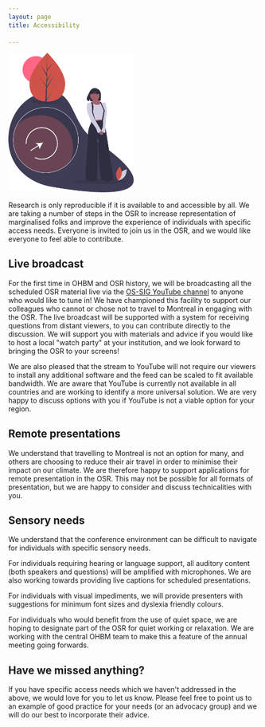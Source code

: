 ```yaml
---
layout: page
title: Accessibility

---
```


<img src="./img/undraw_enter_uhqk.svg" width="50%" height="50%">

Research is only reproducible if it is available to and accessible by all. We are taking a number of steps in the OSR to increase representation of marginalised folks and improve the experience of individuals with specific access needs. Everyone is invited to join us in the OSR, and we would like everyone to feel able to contribute.

## Live broadcast

For the first time in OHBM and OSR history, we will be broadcasting all the scheduled OSR material live via the [OS-SIG YouTube channel](https://www.youtube.com/channel/UChvSitFvqGDeA1y7MJs4CGQ) to anyone who would like to tune in! We have championed this facility to support our colleagues who cannot or chose not to travel to Montreal in engaging with the OSR. The live broadcast will be supported with a system for receiving questions from distant viewers, to you can contribute directly to the discussion. We will support you with materials and advice if you would like to host a local "watch party" at your institution, and we look forward to bringing the OSR to your screens!

We are also pleased that the stream to YouTube will not require our viewers to install any additional software and the feed can be scaled to fit available bandwidth. We are aware that YouTube is currently not available in all countries and are working to identify a more universal solution. We are very happy to discuss options with you if YouTube is not a viable option for your region.

## Remote presentations

We understand that travelling to Montreal is not an option for many, and others are choosing to reduce their air travel in order to minimise their impact on our climate. We are therefore happy to support applications for remote presentation in the OSR. This may not be possible for all formats of presentation, but we are happy to consider and discuss technicalities with you.

## Sensory needs

We understand that the conference environment can be difficult to navigate for individuals with specific sensory needs.

For individuals requiring hearing or language support, all auditory content (both speakers and questions) will be amplified with microphones. We are also working towards providing live captions for scheduled presentations.

For individuals with visual impediments, we will provide presenters with suggestions for minimum font sizes and dyslexia friendly colours.

For individuals who would benefit from the use of quiet space, we are hoping to designate part of the OSR for quiet working or relaxation. We are working with the central OHBM team to make this a feature of the annual meeting going forwards.

## Have we missed anything?

If you have specific access needs which we haven't addressed in the above, we would love for you to let us know. Please feel free to point us to an example of good practice for your needs (or an advocacy group) and we will do our best to incorporate their advice.
